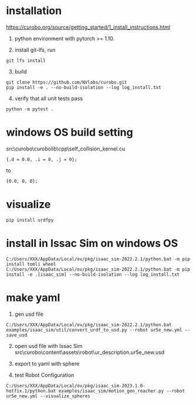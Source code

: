 # installation
https://curobo.org/source/getting_started/1_install_instructions.html

1.  python environment with pytorch >= 1.10.

2.  install git-lfs, run 
```
git lfs install
```
3. build
```
git clone https://github.com/NVlabs/curobo.git 
pip install -e . --no-build-isolation --log log_install.txt
```
4. verify that all unit tests pass
```
python -m pytest . 
```


# windows OS build setting
src\curobo\curobolib\cpp\self_collision_kernel.cu
```
{.d = 0.0, .i = 0, .j = 0};
```
to
```
{0.0, 0, 0};
```

# visualize
```
pip install urdfpy
```

# install in Issac Sim on windows OS
```
C:/Users/XXX/AppData/Local/ov/pkg/isaac_sim-2022.2.1/python.bat -m pip install tomli wheel
C:/Users/XXX/AppData/Local/ov/pkg/isaac_sim-2022.2.1/python.bat -m pip install -e .[isaac_sim] --no-build-isolation --log log_install.txt
```

# make yaml 
1. gen usd file
```
C:/Users/XXX/AppData/Local/ov/pkg/isaac_sim-2022.2.1/python.bat examples/isaac_sim/util/convert_urdf_to_usd.py --robot ur5e_new.yml --save_usd
```

2. open usd file with Issac Sim src\curobo\content\assets\robot\ur_description.ur5e_new.usd
   
3. export to yaml with sphere

4. test Robot Configuration
```
C:/Users/XXX/AppData/Local/ov/pkg/isaac_sim-2023.1.0-hotfix.1/python.bat examples/isaac_sim/motion_gen_reacher.py --robot ur5e_new.yml --visualize_spheres
```

   